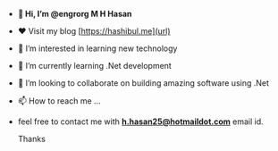 - **👋 Hi, I’m @engrorg M H Hasan <br>**
- :heart: Visit my blog [https://hashibul.me](url)
- 👀 I’m interested in learning new technology 
- 🌱 I’m currently learning .Net development
- 💞️ I’m looking to collaborate on building amazing software using .Net
- 📫 How to reach me ...
- feel free to contact me with **[h.hasan25@hotmaildot.com](url)** email id.

     Thanks
